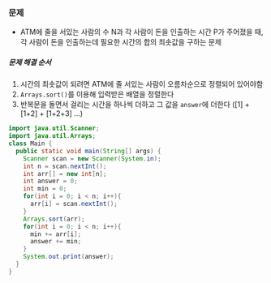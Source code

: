 ### 문제
* ATM에 줄을 서있는 사람의 수 N과 각 사람이 돈을 인출하는 시간 P가 주어졌을 때, 각 사람이 돈을 인출하는데 필요한 시간의 합의 최솟값을 구하는 문제

##### 문제 해결 순서
1. 시간의 최솟값이 되려면 ATM에 줄 서있는 사람이 오름차순으로 정렬되어 있어야함
2. `Arrays.sort()`를 이용해 입력받은 배열을 정렬한다
3. 반복문을 돌면서 걸리는 시간을 하나씩 더하고 그 값을 `answer`에 더한다 ([1] + [1+2] + [1+2+3] ...)

```java
import java.util.Scanner;
import java.util.Arrays;
class Main {
  public static void main(String[] args) {
    Scanner scan = new Scanner(System.in);
    int n = scan.nextInt();
    int arr[] = new int[n];
    int answer = 0;
    int min = 0;
    for(int i = 0; i < n; i++){
      arr[i] = scan.nextInt();
    }
    Arrays.sort(arr);
    for(int i = 0; i < n; i++){
      min += arr[i];
      answer += min;
    }
    System.out.print(answer);
  }
}
```
